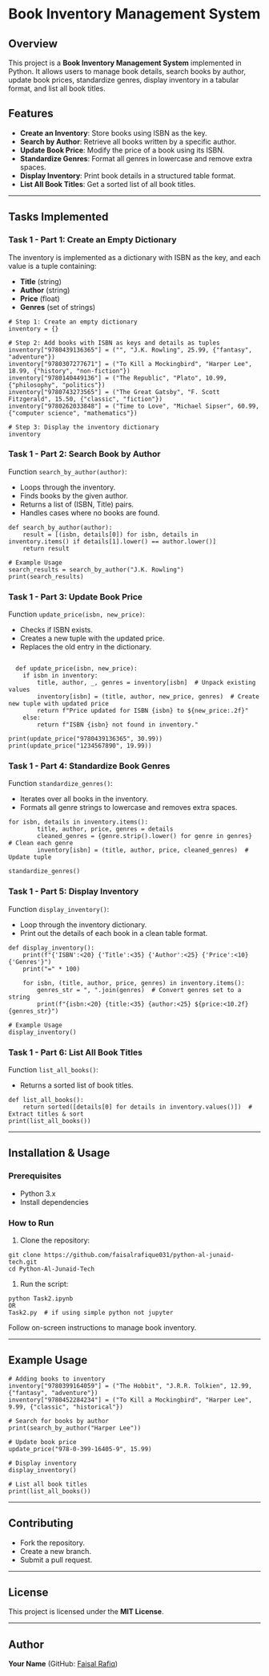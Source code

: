 <h1>Book Inventory Management System</h1>

<h2>Overview</h2>
<p>This project is a <strong>Book Inventory Management System</strong> implemented in Python. 
It allows users to manage book details, search books by author, update book prices, standardize genres, 
display inventory in a tabular format, and list all book titles.</p>

<h2>Features</h2>
<ul>
    <li><strong>Create an Inventory</strong>: Store books using ISBN as the key.</li>
    <li><strong>Search by Author</strong>: Retrieve all books written by a specific author.</li>
    <li><strong>Update Book Price</strong>: Modify the price of a book using its ISBN.</li>
    <li><strong>Standardize Genres</strong>: Format all genres in lowercase and remove extra spaces.</li>
    <li><strong>Display Inventory</strong>: Print book details in a structured table format.</li>
    <li><strong>List All Book Titles</strong>: Get a sorted list of all book titles.</li>
</ul>

<hr>

<h2>Tasks Implemented</h2>

<h3>Task 1 - Part 1: Create an Empty Dictionary</h3>
<p>The inventory is implemented as a dictionary with ISBN as the key, and each value is a tuple containing:</p>
<ul>
    <li><strong>Title</strong> (string)</li>
    <li><strong>Author</strong> (string)</li>
    <li><strong>Price</strong> (float)</li>
    <li><strong>Genres</strong> (set of strings)</li>
</ul>

<pre><code># Step 1: Create an empty dictionary
inventory = {}

# Step 2: Add books with ISBN as keys and details as tuples
inventory["9780439136365"] = ("", "J.K. Rowling", 25.99, {"fantasy", "adventure"})
inventory["9780307277671"] = ("To Kill a Mockingbird", "Harper Lee", 18.99, {"history", "non-fiction"})
inventory["9780140449136"] = ("The Republic", "Plato", 10.99, {"philosophy", "politics"})
inventory["9780743273565"] = ("The Great Gatsby", "F. Scott Fitzgerald", 15.50, {"classic", "fiction"})
inventory["9780262033848"] = ("Time to Love", "Michael Sipser", 60.99, {"computer science", "mathematics"})

# Step 3: Display the inventory dictionary
inventory</code></pre>

<h3>Task 1 - Part 2: Search Book by Author</h3>
<p>Function <code>search_by_author(author)</code>:</p>
<ul>
    <li>Loops through the inventory.</li>
    <li>Finds books by the given author.</li>
    <li>Returns a list of (ISBN, Title) pairs.</li>
    <li>Handles cases where no books are found.</li>
</ul>

<pre><code>def search_by_author(author):
    result = [(isbn, details[0]) for isbn, details in inventory.items() if details[1].lower() == author.lower()]
    return result

# Example Usage
search_results = search_by_author("J.K. Rowling")
print(search_results)
</code></pre>

<h3>Task 1 - Part 3: Update Book Price</h3>
<p>Function <code>update_price(isbn, new_price)</code>:</p>
<ul>
    <li>Checks if ISBN exists.</li>
    <li>Creates a new tuple with the updated price.</li>
    <li>Replaces the old entry in the dictionary.</li>
</ul>

<pre><code>
  def update_price(isbn, new_price):
    if isbn in inventory:
        title, author, _, genres = inventory[isbn]  # Unpack existing values
        inventory[isbn] = (title, author, new_price, genres)  # Create new tuple with updated price
        return f"Price updated for ISBN {isbn} to ${new_price:.2f}"
    else:
        return f"ISBN {isbn} not found in inventory."

print(update_price("9780439136365", 30.99))
print(update_price("1234567890", 19.99))
</code></pre>

<h3>Task 1 - Part 4: Standardize Book Genres</h3>
<p>Function <code>standardize_genres()</code>:</p>
<ul>
    <li>Iterates over all books in the inventory.</li>
    <li>Formats all genre strings to lowercase and removes extra spaces.</li>
</ul>

<pre><code>for isbn, details in inventory.items():
        title, author, price, genres = details
        cleaned_genres = {genre.strip().lower() for genre in genres}  # Clean each genre
        inventory[isbn] = (title, author, price, cleaned_genres)  # Update tuple

standardize_genres()</code></pre>

<h3>Task 1 - Part 5: Display Inventory</h3>
<p>Function <code>display_inventory()</code>:</p>
<ul>
    <li>Loop through the inventory dictionary.</li>
    <li>Print out the details of each book in a clean table format.</li>
</ul>

<pre><code>def display_inventory():
    print(f"{'ISBN':<20} {'Title':<35} {'Author':<25} {'Price':<10} {'Genres'}")
    print("=" * 100)

    for isbn, (title, author, price, genres) in inventory.items():
        genres_str = ", ".join(genres)  # Convert genres set to a string
        print(f"{isbn:<20} {title:<35} {author:<25} ${price:<10.2f} {genres_str}")

# Example Usage
display_inventory()</code></pre>

<h3>Task 1 - Part 6: List All Book Titles</h3>
<p>Function <code>list_all_books()</code>:</p>
<ul>
    <li>Returns a sorted list of book titles.</li>
</ul>

<pre><code>def list_all_books():
    return sorted([details[0] for details in inventory.values()])  # Extract titles & sort
print(list_all_books())</code></pre>
<hr>

<h2>Installation & Usage</h2>
<h3>Prerequisites</h3>
<ul>
    <li>Python 3.x</li>
    <li>Install dependencies</li>
</ul>

<h3>How to Run</h3>
<ol>
    <li>Clone the repository:</li>
</ol>

<pre><code>git clone https://github.com/faisalrafique031/python-al-junaid-tech.git
cd Python-Al-Junaid-Tech</code></pre>

<ol>
    <li>Run the script:</li>
</ol>

<pre><code>python Task2.ipynb
OR
Task2.py  # if using simple python not jupyter
</code></pre>

<p>Follow on-screen instructions to manage book inventory.</p>

<hr>

<h2>Example Usage</h2>

<pre><code># Adding books to inventory
inventory["9780399164059"] = ("The Hobbit", "J.R.R. Tolkien", 12.99, {"fantasy", "adventure"})
inventory["9780452284234"] = ("To Kill a Mockingbird", "Harper Lee", 9.99, {"classic", "historical"})

# Search for books by author
print(search_by_author("Harper Lee"))

# Update book price
update_price("978-0-399-16405-9", 15.99)

# Display inventory
display_inventory()

# List all book titles
print(list_all_books())</code></pre>

<hr>

<h2>Contributing</h2>
<ul>
    <li>Fork the repository.</li>
    <li>Create a new branch.</li>
    <li>Submit a pull request.</li>
</ul>

<hr>

<h2>License</h2>
<p>This project is licensed under the <strong>MIT License</strong>.</p>

<hr>

<h2>Author</h2>
<p><strong>Your Name</strong> (GitHub: <a href="https://github.com/faisalrafique031">Faisal Rafiq</a>)</p>

</body>
</html>
